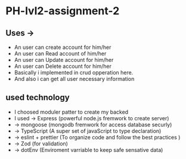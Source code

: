 # PH-lvl2-assignment-2

## Uses ->

- An user can create account for him/her
- An user can Read account of him/her
- An user can Update account for him/her
- An user can Delete account for him/her
- Basically i implemented in crud opperation here.
- And also i can get all user necessary information

## used technology

- I choosed moduler patter to create my backed
- I used -> Express (powerful node.js fremwork to create server)
- -> mongoose (mongodb fremwork for access database securly)
- -> TypeScript (A super set of javaScript to type declaration)
- -> eslint + prettier (To organize code and follow the best practices )
- -> Zod (for validation)
- -> dotEnv (Enviroment varriable to keep safe sensative data)
